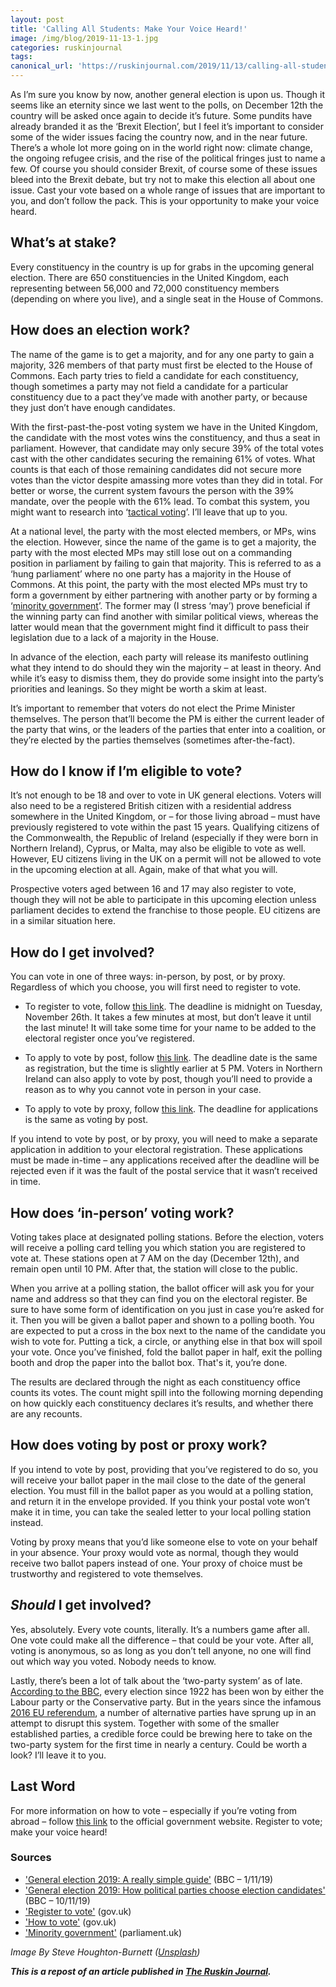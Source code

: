 ```yaml
---
layout: post
title: 'Calling All Students: Make Your Voice Heard!'
image: /img/blog/2019-11-13-1.jpg
categories: ruskinjournal
tags:
canonical_url: 'https://ruskinjournal.com/2019/11/13/calling-all-students-make-your-voice-heard/'
---
```


As I’m sure you know by now, another general election is upon us. Though it seems like an eternity since we last went to the polls, on December 12th the country will be asked once again to decide it’s future. Some pundits have already branded it as the ‘Brexit Election’, but I feel it’s important to consider some of the wider issues facing the country now, and in the near future. There’s a whole lot more going on in the world right now: climate change, the ongoing refugee crisis, and the rise of the political fringes just to name a few. Of course you should consider Brexit, of course some of these issues bleed into the Brexit debate, but try not to make this election all about one issue. Cast your vote based on a whole range of issues that are important to you, and don’t follow the pack. This is your opportunity to make your voice heard.

## What’s at stake?

Every constituency in the country is up for grabs in the upcoming general election. There are 650 constituencies in the United Kingdom, each representing between 56,000 and 72,000 constituency members (depending on where you live), and a single seat in the House of Commons.

## How does an election work?

The name of the game is to get a majority, and for any one party to gain a majority, 326 members of that party must first be elected to the House of Commons. Each party tries to field a candidate for each constituency, though sometimes a party may not field a candidate for a particular constituency due to a pact they’ve made with another party, or because they just don’t have enough candidates.

With the first-past-the-post voting system we have in the United Kingdom, the candidate with the most votes wins the constituency, and thus a seat in parliament. However, that candidate may only secure 39% of the total votes cast with the other candidates securing the remaining 61% of votes. What counts is that each of those remaining candidates did not secure more votes than the victor despite amassing more votes than they did in total. For better or worse, the current system favours the person with the 39% mandate, over the people with the 61% lead. To combat this system, you might want to research into ‘[tactical voting](https://www.bbc.co.uk/news/uk-politics-50249649)’. I’ll leave that up to you.

At a national level, the party with the most elected members, or MPs, wins the election. However, since the name of the game is to get a majority, the party with the most elected MPs may still lose out on a commanding position in parliament by failing to gain that majority. This is referred to as a ‘hung parliament’ where no one party has a majority in the House of Commons. At this point, the party with the most elected MPs must try to form a government by either partnering with another party or by forming a ‘[minority government](https://www.parliament.uk/site-information/glossary/minority-government/)’. The former may (I stress ‘may’) prove beneficial if the winning party can find another with similar political views, whereas the latter would mean that the government might find it difficult to pass their legislation due to a lack of a majority in the House.

In advance of the election, each party will release its manifesto outlining what they intend to do should they win the majority – at least in theory. And while it’s easy to dismiss them, they do provide some insight into the party’s priorities and leanings. So they might be worth a skim at least.

It’s important to remember that voters do not elect the Prime Minister themselves. The person that’ll become the PM is either the current leader of the party that wins, or the leaders of the parties that enter into a coalition, or they’re elected by the parties themselves (sometimes after-the-fact).

## How do I know if I’m eligible to vote?

It’s not enough to be 18 and over to vote in UK general elections. Voters will also need to be a registered British citizen with a residential address somewhere in the United Kingdom, or – for those living abroad – must have previously registered to vote within the past 15 years. Qualifying citizens of the Commonwealth, the Republic of Ireland (especially if they were born in Northern Ireland), Cyprus, or Malta, may also be eligible to vote as well. However, EU citizens living in the UK on a permit will not be allowed to vote in the upcoming election at all. Again, make of that what you will.

Prospective voters aged between 16 and 17 may also register to vote, though they will not be able to participate in this upcoming election unless parliament decides to extend the franchise to those people. EU citizens are in a similar situation here.

## How do I get involved?

You can vote in one of three ways: in-person, by post, or by proxy. Regardless of which you choose, you will first need to register to vote.

- To register to vote, follow [this link](https://www.gov.uk/register-to-vote). The deadline is midnight on Tuesday, November 26th. It takes a few minutes at most, but don’t leave it until the last minute! It will take some time for your name to be added to the electoral register once you’ve registered.

- To apply to vote by post, follow [this link](https://www.gov.uk/government/publications/apply-for-a-postal-vote). The deadline date is the same as registration, but the time is slightly earlier at 5 PM. Voters in Northern Ireland can also apply to vote by post, though you’ll need to provide a reason as to why you cannot vote in person in your case.

- To apply to vote by proxy, follow [this link](https://www.gov.uk/government/publications/apply-to-vote-by-proxy-if-youre-living-overseas). The deadline for applications is the same as voting by post.

If you intend to vote by post, or by proxy, you will need to make a separate application in addition to your electoral registration. These applications must be made in-time – any applications received after the deadline will be rejected even if it was the fault of the postal service that it wasn’t received in time.

## How does ‘in-person’ voting work?

Voting takes place at designated polling stations. Before the election, voters will receive a polling card telling you which station you are registered to vote at. These stations open at 7 AM on the day (December 12th), and remain open until 10 PM. After that, the station will close to the public.

When you arrive at a polling station, the ballot officer will ask you for your name and address so that they can find you on the electoral register. Be sure to have some form of identification on you just in case you’re asked for it. Then you will be given a ballot paper and shown to a polling booth. You are expected to put a cross in the box next to the name of the candidate you wish to vote for. Putting a tick, a circle, or anything else in that box will spoil your vote. Once you’ve finished, fold the ballot paper in half, exit the polling booth and drop the paper into the ballot box. That's it, you’re done.

The results are declared through the night as each constituency office counts its votes. The count might spill into the following morning depending on how quickly each constituency declares it’s results, and whether there are any recounts.

## How does voting by post or proxy work?

If you intend to vote by post, providing that you’ve registered to do so, you will receive your ballot paper in the mail close to the date of the general election. You must fill in the ballot paper as you would at a polling station, and return it in the envelope provided. If you think your postal vote won’t make it in time, you can take the sealed letter to your local polling station instead.

Voting by proxy means that you’d like someone else to vote on your behalf in your absence. Your proxy would vote as normal, though they would receive two ballot papers instead of one. Your proxy of choice must be trustworthy and registered to vote themselves.

## *Should* I get involved?

Yes, absolutely. Every vote counts, literally. It’s a numbers game after all. One vote could make all the difference – that could be your vote. After all, voting is anonymous, so as long as you don’t tell anyone, no one will find out which way you voted. Nobody needs to know.

Lastly, there’s been a lot of talk about the ‘two-party system’ as of late. [According to the BBC](https://www.bbc.co.uk/news/uk-politics-49826655), every election since 1922 has been won by either the Labour party or the Conservative party. But in the years since the infamous [2016 EU referendum](https://www.gov.uk/government/topical-events/eu-referendum), a number of alternative parties have sprung up in an attempt to disrupt this system. Together with some of the smaller established parties, a credible force could be brewing here to take on the two-party system for the first time in nearly a century. Could be worth a look? I’ll leave it to you.

## Last Word

For more information on how to vote – especially if you’re voting from abroad – follow [this link](https://www.gov.uk/voting-in-the-uk#postal-voting) to the official government website. Register to vote; make your voice heard!

### Sources

- ['General election 2019: A really simple guide'](https://www.bbc.co.uk/news/uk-politics-49826655) (BBC – 1/11/19)
- ['General election 2019: How political parties choose election candidates'](https://www.bbc.co.uk/news/election-2019-50250829) (BBC – 10/11/19)
- ['Register to vote'](https://www.gov.uk/register-to-vote) (gov.uk)
- ['How to vote'](https://www.gov.uk/voting-in-the-uk) (gov.uk)
- ['Minority government'](https://www.parliament.uk/site-information/glossary/minority-government/) (parliament.uk)

*Image By Steve Houghton-Burnett ([Unsplash](https://unsplash.com/photos/Ak63QkdaGsU))*

***This is a repost of an article published in [The Ruskin Journal](https://ruskinjournal.com/2019/11/13/calling-all-students-make-your-voice-heard/).***
